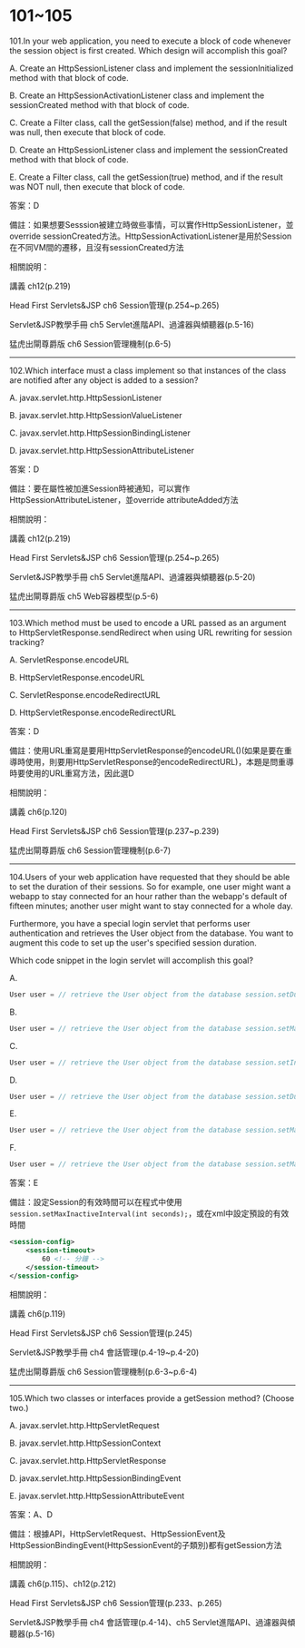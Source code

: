 101~105
========================

101.In your web application, you need to execute a block of code whenever the session object is first created. Which design will accomplish this goal?

A.   Create an HttpSessionListener class and implement the sessionInitialized method with that block of code. 

B.   Create an HttpSessionActivationListener class and implement the sessionCreated method with that block of code. 

C.   Create a Filter class, call the getSession(false) method, and if the result was null, then execute that block of code. 

D.   Create an HttpSessionListener class and implement the sessionCreated method with that block of code. 

E.   Create a Filter class, call the getSession(true) method, and if the result was NOT null, then execute that block of code.

<!--sec data-title="解析" data-id="section101_2" data-collapse=true ces-->
答案：D

備註：如果想要Sesssion被建立時做些事情，可以實作HttpSessionListener，並override sessionCreated方法。HttpSessionActivationListener是用於Session在不同VM間的遷移，且沒有sessionCreated方法

相關說明：

講義 ch12(p.219)

Head First Servlets&JSP ch6 Session管理(p.254~p.265)

Servlet&JSP教學手冊 ch5 Servlet進階API、過濾器與傾聽器(p.5-16)

猛虎出閘尊爵版 ch6 Session管理機制(p.6-5)
<!--endsec-->

---
102.Which interface must a class implement so that instances of the class are notified after any object is added to a session?

A.   javax.servlet.http.HttpSessionListener 

B.   javax.servlet.http.HttpSessionValueListener 

C.   javax.servlet.http.HttpSessionBindingListener 

D.   javax.servlet.http.HttpSessionAttributeListener

<!--sec data-title="解析" data-id="section102_2" data-collapse=true ces-->
答案：D

備註：要在屬性被加進Session時被通知，可以實作HttpSessionAttributeListener，並override attributeAdded方法

相關說明：

講義 ch12(p.219)

Head First Servlets&JSP ch6 Session管理(p.254~p.265)

Servlet&JSP教學手冊 ch5 Servlet進階API、過濾器與傾聽器(p.5-20)

猛虎出閘尊爵版 ch5 Web容器模型(p.5-6)
<!--endsec-->

---
103.Which method must be used to encode a URL passed as an argument to HttpServletResponse.sendRedirect when using URL rewriting for session tracking?

A.   ServletResponse.encodeURL 

B.   HttpServletResponse.encodeURL 

C.   ServletResponse.encodeRedirectURL 

D.   HttpServletResponse.encodeRedirectURL

<!--sec data-title="解析" data-id="section103_2" data-collapse=true ces-->
答案：D

備註：使用URL重寫是要用HttpServletResponse的encodeURL()(如果是要在重導時使用，則要用HttpServletResponse的encodeRedirectURL)，本題是問重導時要使用的URL重寫方法，因此選D

相關說明：

講義 ch6(p.120)

Head First Servlets&JSP ch6 Session管理(p.237~p.239)

猛虎出閘尊爵版 ch6 Session管理機制(p.6-7)
<!--endsec-->

---
104.Users of your web application have requested that they should be able to set the duration of their sessions. So for example, one user might want a webapp to stay connected for an hour rather than the webapp's default of fifteen minutes; another user might want to stay connected for a whole day. 

Furthermore, you have a special login servlet that performs user authentication and retrieves the User object from the database. You want to augment this code to set up the user's specified session duration. 

Which code snippet in the login servlet will accomplish this goal?

A.   

```java
User user = // retrieve the User object from the database session.setDurationInterval(user.getSessionDuration()); 
```

B.   

```java
User user = // retrieve the User object from the database session.setMaxDuration(user.getSessionDuration()); 
```

C.   

```java
User user = // retrieve the User object from the database session.setInactiveInterval(user.getSessionDuration()); 
```

D.  

```java
User user = // retrieve the User object from the database session.setDuration(user.getSessionDuration()); 
```

E.   

```java
User user = // retrieve the User object from the database session.setMaxInactiveInterval(user.getSessionDuration()); 
```

F.   

```java
User user = // retrieve the User object from the database session.setMaxDurationInterval(user.getSessionDuration());
```

<!--sec data-title="解析" data-id="section104_2" data-collapse=true ces-->
答案：E

備註：設定Session的有效時間可以在程式中使用`session.setMaxInactiveInterval(int seconds);`，或在xml中設定預設的有效時間

```xml
<session-config>
	<session-timeout>
		60 <!-- 分鐘 -->
	</session-timeout>
</session-config>
```

相關說明：

講義 ch6(p.119)

Head First Servlets&JSP ch6 Session管理(p.245)

Servlet&JSP教學手冊 ch4 會話管理(p.4-19~p.4-20)

猛虎出閘尊爵版 ch6 Session管理機制(p.6-3~p.6-4)
<!--endsec-->

---
105.Which two classes or interfaces provide a getSession method? (Choose two.)

A.   javax.servlet.http.HttpServletRequest

B.   javax.servlet.http.HttpSessionContext 

C.   javax.servlet.http.HttpServletResponse 

D.   javax.servlet.http.HttpSessionBindingEvent 

E.   javax.servlet.http.HttpSessionAttributeEvent


<!--sec data-title="解析" data-id="section105_2" data-collapse=true ces-->
答案：A、D

備註：根據API，HttpServletRequest、HttpSessionEvent及HttpSessionBindingEvent(HttpSessionEvent的子類別)都有getSession方法

相關說明：

講義 ch6(p.115)、ch12(p.212)

Head First Servlets&JSP ch6 Session管理(p.233、p.265)

Servlet&JSP教學手冊 ch4 會話管理(p.4-14)、ch5 Servlet進階API、過濾器與傾聽器(p.5-16)
<!--endsec-->